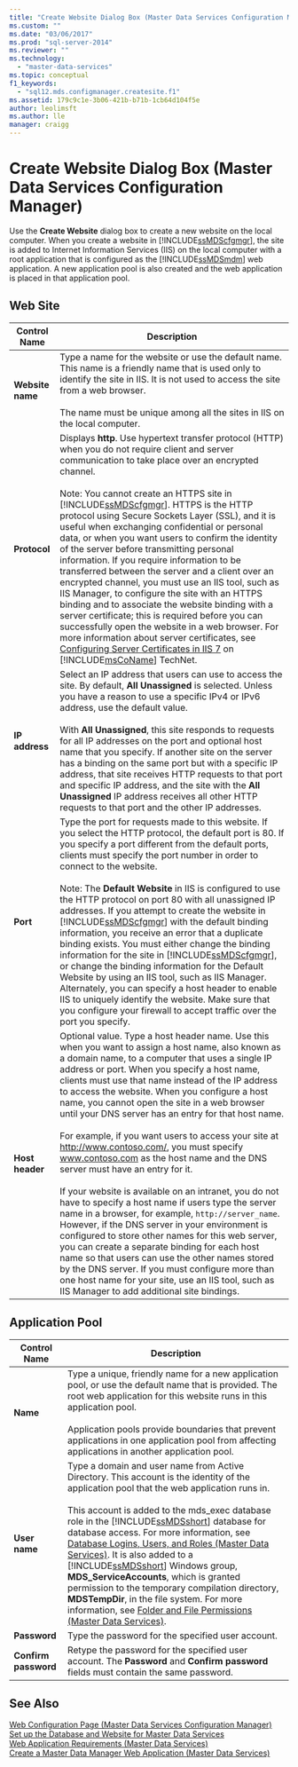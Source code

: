```yaml
---
title: "Create Website Dialog Box (Master Data Services Configuration Manager) | Microsoft Docs"
ms.custom: ""
ms.date: "03/06/2017"
ms.prod: "sql-server-2014"
ms.reviewer: ""
ms.technology: 
  - "master-data-services"
ms.topic: conceptual
f1_keywords: 
  - "sql12.mds.configmanager.createsite.f1"
ms.assetid: 179c9c1e-3b06-421b-b71b-1cb64d104f5e
author: leolimsft
ms.author: lle
manager: craigg
---
```

# Create Website Dialog Box (Master Data Services Configuration Manager)
  Use the **Create Website** dialog box to create a new website on the local computer. When you create a website in [!INCLUDE[ssMDScfgmgr](../includes/ssmdscfgmgr-md.md)], the site is added to Internet Information Services (IIS) on the local computer with a root application that is configured as the [!INCLUDE[ssMDSmdm](../includes/ssmdsmdm-md.md)] web application. A new application pool is also created and the web application is placed in that application pool.  
  
## Web Site  
  
|Control Name|Description|  
|------------------|-----------------|  
|**Website name**|Type a name for the website or use the default name. This name is a friendly name that is used only to identify the site in IIS. It is not used to access the site from a web browser.<br /><br /> The name must be unique among all the sites in IIS on the local computer.|  
|**Protocol**|Displays **http**. Use hypertext transfer protocol (HTTP) when you do not require client and server communication to take place over an encrypted channel.<br /><br /> Note: You cannot create an HTTPS site in [!INCLUDE[ssMDScfgmgr](../includes/ssmdscfgmgr-md.md)]. HTTPS is the HTTP protocol using Secure Sockets Layer (SSL), and it is useful when exchanging confidential or personal data, or when you want users to confirm the identity of the server before transmitting personal information. If you require information to be transferred between the server and a client over an encrypted channel, you must use an IIS tool, such as IIS Manager, to configure the site with an HTTPS binding and to associate the website binding with a server certificate; this is required before you can successfully open the website in a web browser. For more information about server certificates, see [Configuring Server Certificates in IIS 7](http://go.microsoft.com/fwlink/?LinkId=163220) on [!INCLUDE[msCoName](../includes/msconame-md.md)] TechNet.|  
|**IP address**|Select an IP address that users can use to access the site. By default, **All Unassigned** is selected. Unless you have a reason to use a specific IPv4 or IPv6 address, use the default value.<br /><br /> With **All Unassigned**, this site responds to requests for all IP addresses on the port and optional host name that you specify. If another site on the server has a binding on the same port but with a specific IP address, that site receives HTTP requests to that port and specific IP address, and the site with the **All Unassigned** IP address receives all other HTTP requests to that port and the other IP addresses.|  
|**Port**|Type the port for requests made to this website. If you select the HTTP protocol, the default port is 80. If you specify a port different from the default ports, clients must specify the port number in order to connect to the website.<br /><br /> Note: The **Default Website** in IIS is configured to use the HTTP protocol on port 80 with all unassigned IP addresses. If you attempt to create the website in [!INCLUDE[ssMDScfgmgr](../includes/ssmdscfgmgr-md.md)] with the default binding information, you receive an error that a duplicate binding exists. You must either change the binding information for the site in [!INCLUDE[ssMDScfgmgr](../includes/ssmdscfgmgr-md.md)], or change the binding information for the Default Website by using an IIS tool, such as IIS Manager. Alternately, you can specify a host header to enable IIS to uniquely identify the website. Make sure that you configure your firewall to accept traffic over the port you specify.|  
|**Host header**|Optional value. Type a host header name. Use this when you want to assign a host name, also known as a domain name, to a computer that uses a single IP address or port. When you specify a host name, clients must use that name instead of the IP address to access the website. When you configure a host name, you cannot open the site in a web browser until your DNS server has an entry for that host name.<br /><br /> For example, if you want users to access your site at http://www.contoso.com/, you must specify www.contoso.com as the host name and the DNS server must have an entry for it.<br /><br /> If your website is available on an intranet, you do not have to specify a host name if users type the server name in a browser, for example, `http://server_name`. However, if the DNS server in your environment is configured to store other names for this web server, you can create a separate binding for each host name so that users can use the other names stored by the DNS server. If you must configure more than one host name for your site, use an IIS tool, such as IIS Manager to add additional site bindings.|  
  
## Application Pool  
  
|Control Name|Description|  
|------------------|-----------------|  
|**Name**|Type a unique, friendly name for a new application pool, or use the default name that is provided. The root web application for this website runs in this application pool.<br /><br /> Application pools provide boundaries that prevent applications in one application pool from affecting applications in another application pool.|  
|**User name**|Type a domain and user name from Active Directory. This account is the identity of the application pool that the web application runs in.<br /><br /> This account is added to the mds_exec database role in the [!INCLUDE[ssMDSshort](../includes/ssmdsshort-md.md)] database for database access. For more information, see [Database Logins, Users, and Roles &#40;Master Data Services&#41;](database-logins-users-and-roles-master-data-services.md). It is also added to a [!INCLUDE[ssMDSshort](../includes/ssmdsshort-md.md)] Windows group, **MDS_ServiceAccounts**, which is granted permission to the temporary compilation directory, **MDSTempDir**, in the file system. For more information, see [Folder and File Permissions &#40;Master Data Services&#41;](../../2014/master-data-services/folder-and-file-permissions-master-data-services.md).|  
|**Password**|Type the password for the specified user account.|  
|**Confirm password**|Retype the password for the specified user account. The **Password** and **Confirm password** fields must contain the same password.|  
  
## See Also  
 [Web Configuration Page &#40;Master Data Services Configuration Manager&#41;](../../2014/master-data-services/web-configuration-page-master-data-services-configuration-manager.md)   
 [Set up the Database and Website for Master Data Services](../../2014/master-data-services/set-up-the-database-and-website-for-master-data-services.md)   
 [Web Application Requirements &#40;Master Data Services&#41;](install-windows/web-application-requirements-master-data-services.md)   
 [Create a Master Data Manager Web Application &#40;Master Data Services&#41;](install-windows/create-a-master-data-manager-web-application-master-data-services.md)  
  
  
